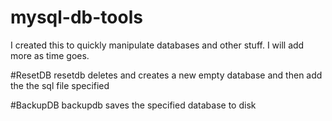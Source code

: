 # mysql-db-tools
I created this to quickly manipulate databases and other stuff.
I will add more as time goes.

#ResetDB
resetdb deletes and creates a new empty database and then add the the sql file specified

#BackupDB
backupdb saves the specified database to disk


